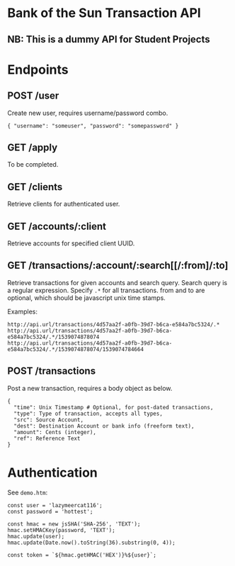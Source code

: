 # Bank of the Sun Transaction API
## NB: This is a dummy API for Student Projects

# Endpoints

## POST /user
Create new user, requires username/password combo.
```
{ "username": "someuser", "password": "somepassword" }
```

## GET /apply
To be completed.

## GET /clients
Retrieve clients for authenticated user.

## GET /accounts/:client
Retrieve accounts for specified client UUID.

## GET /transactions/:account/:search[[/:from]/:to]
Retrieve transactions for given accounts and search query.
Search query is a regular expression. Specify `.*` for all transactions.
from and to are optional, which should be javascript unix time stamps.

Examples:
```
http://api.url/transactions/4d57aa2f-a0fb-39d7-b6ca-e584a7bc5324/.*
http://api.url/transactions/4d57aa2f-a0fb-39d7-b6ca-e584a7bc5324/.*/1539074878074
http://api.url/transactions/4d57aa2f-a0fb-39d7-b6ca-e584a7bc5324/.*/1539074878074/1539074784664
```

## POST /transactions
Post a new transaction, requires a body object as below.

```
{
  "time": Unix Timestamp # Optional, for post-dated transactions,
  "type": Type of transaction, accepts all types,
  "src": Source Account,
  "dest": Destination Account or bank info (freeform text),
  "amount": Cents (integer),
  "ref": Reference Text
}
```
# Authentication
See `demo.htm`:

```
const user = 'lazymeercat116';
const password = 'hottest';

const hmac = new jsSHA('SHA-256', 'TEXT');
hmac.setHMACKey(password, 'TEXT');
hmac.update(user);
hmac.update(Date.now().toString(36).substring(0, 4));

const token = `${hmac.getHMAC('HEX')}%${user}`;
```
